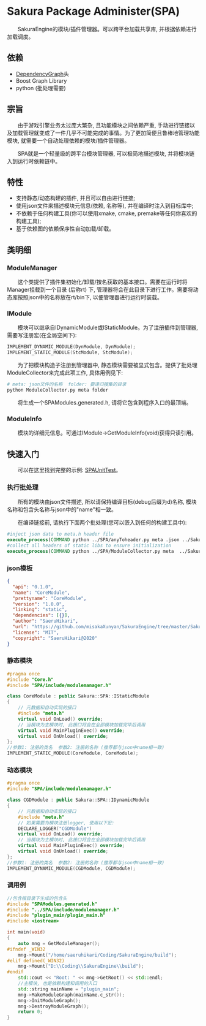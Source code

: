 <!--
 * @CopyRight: MIT License
* Copyright (c) 2020 SaeruHikari
* Permission is hereby granted, free of charge, to any person obtaining a copy
* of this software and associated documentation files (the "Software"), to deal
* in the Software without restriction, including without limitation the rights
* to use, copy, modify, merge, publish, distribute, sublicense, and/or sell
* copies of the Software, and to permit persons to whom the Software is
* furnished to do so, subject to the following conditions:
* The above copyright notice and this permission notice shall be included in all
* copies or substantial portions of the Software.
* THE SOFTWARE IS PROVIDED "AS IS", WITHOUT WARRANTY OF ANY KIND, EXPRESS OR
* IMPLIED, INCLUDING BUT NOT LIMITED TO THE WARRANTIES OF MERCHANTABILITY,
* FITNESS FOR A PARTICULAR PURPOSE AND NONINFRINGEMENT. IN NO EVENT SHALL THE
* AUTHORS OR COPYRIGHT HOLDERS BE LIABLE FOR ANY CLAIM, DAMAGES OR OTHER
* LIABILITY, WHETHER IN AN ACTION OF CONTRACT, TORT OR OTHERWISE, ARISING FROM,
* OUT OF OR IN CONNECTION WITH THE SOFTWARE OR THE USE OR OTHER DEALINGS
*  IN THESOFTWARE.
* 
* 
 * @Description: 
 * @Version: 0.1.0
 * @Autor: SaeruHikari
 * @Date: 2020-03-03 12:13:48
 * @LastEditTime: 2020-03-04 11:08:52
 -->
<h1 align="left">Sakura Package Administer(SPA)</h1>

&emsp;&emsp;SakuraEngine的模块/插件管理器。可以跨平台加载共享库, 并根据依赖进行加载调度。

## 依赖
- [DependencyGraph](../DependencyGraph/Graph.h)头
- Boost Graph Library
- python (批处理需要)
  

## 宗旨
&emsp;&emsp;由于游戏引擎业务太过庞大繁杂, 且功能模块之间依赖严重, 手动进行链接以及加载管理就变成了一件几乎不可能完成的事情。为了更加简便且鲁棒地管理功能模块, 就需要一个自动处理依赖的模块/插件管理器。

&emsp;&emsp;SPA就是一个轻量级的跨平台模块管理器, 可以极简地描述模块, 并将模块链入到运行时依赖链中。


## 特性
- 支持静态/动态构建的插件, 并且可以自由进行链接;
- 使用json文件来描述模块元信息(依赖, 名称等), 并在编译时注入到目标库中;
- 不依赖于任何构建工具(你可以使用xmake, cmake, premake等任何你喜欢的构建工具);
- 基于依赖图的依赖保序性自动加载/卸载。


## 类明细


### ModuleManager
&emsp;&emsp;这个类提供了插件集初始化/卸载/按名获取的基本接口。需要在运行时将Manager挂载到一个目录 (后称rt) 下, 管理器将会在此目录下进行工作。需要将动态库按照json中的名称放在rt/bin下, 以便管理器进行运行时装载。


### IModule
&emsp;&emsp;模块可以继承自IDynamicModule或IStaticModule。为了注册插件到管理器, 需要写注册宏(在全局空间下):
``` cpp
IMPLEMENT_DYNAMIC_MODULE(DynModule, DynModule);
IMPLEMENT_STATIC_MODULE(StcModule, StcModule);
```

&emsp;&emsp;为了把模块构造子注册到管理器中, 静态模块需要被显式包含。提供了批处理ModuleCollector来完成此项工作, 具体用例见下:
``` bash
# meta: json文件的名称  folder: 要递归搜集的目录
python ModuleCollector.py meta folder
```
&emsp;&emsp;将生成一个SPAModules.generated.h, 请将它包含到程序入口的最顶端。

### ModuleInfo
&emsp;&emsp;模块的详细元信息。可通过IModule->GetModuleInfo(void)获得只读引用。


## 快速入门
&emsp;&emsp;可以在这里找到完整的示例: [SPAUnitTest](../SPAUnitTest)。

### 执行批处理
&emsp;&emsp;所有的模块由json文件描述, 所以请保持编译目标(debug后缀为d)名称, 模块名称和包含头名称与json中的"name"相一致。

&emsp;&emsp;在编译链接前, 请执行下面两个批处理(您可以嵌入到任何的构建工具中):
```cmake
#inject json data to meta.h header file
execute_process(COMMAND python ../SPA/anyToheader.py meta .json ../SakuraEngine)
#collect all headers of static libs to ensure initialization
execute_process(COMMAND python ../SPA/ModuleCollector.py meta  ../SakuraEngine)
```


### json模板
``` json
{
  "api": "0.1.0",
  "name": "CoreModule",
  "prettyname": "CoreModule",
  "version": "1.0.0",
  "linking": "static",
  "dependencies": [{}],
  "author": "SaeruHikari",
  "url": "https://github.com/misakaXunyan/SakuraEngine/tree/master/SakuraEngine/Core",
  "license": "MIT",
  "copyright": "SaeruHikari@2020"
}
```

### 静态模块
``` cpp
#pragma once
#include "Core.h"
#include "SPA/include/modulemanager.h"

class CoreModule : public Sakura::SPA::IStaticModule
{
    // 元数据和自动实现的接口
    #include "meta.h"
    virtual void OnLoad() override;
    // 当模块为主模块时, 此接口将会在全部模块加载完毕后调用
    virtual void MainPluginExec() override;
    virtual void OnUnload() override;
};
//参数1: 注册的类名  参数2: 注册的名称 (推荐都与json中name相一致)
IMPLEMENT_STATIC_MODULE(CoreModule, CoreModule);
```

### 动态模块
``` cpp
#pragma once
#include "SPA/include/modulemanager.h"

class CGDModule : public Sakura::SPA::IDynamicModule
{
    // 元数据和自动实现的接口
    #include "meta.h"
    // 如果需要为模块注册logger, 使用以下宏:
    DECLARE_LOGGER("CGDModule")
    virtual void OnLoad() override;
    // 当模块为主模块时, 此接口将会在全部模块加载完毕后调用
    virtual void MainPluginExec() override;
    virtual void OnUnload() override;
};
//参数1: 注册的类名  参数2: 注册的名称 (推荐都与json中name相一致)
IMPLEMENT_DYNAMIC_MODULE(CGDModule, CGDModule);
```


### 调用例
``` cpp
//包含根目录下生成的包含头
#include "SPAModules.generated.h"
#include "../SPA/include/modulemanager.h"
#include "plugin_main/plugin_main.h"
#include <iostream>

int main(void)
{
    auto mng = GetModuleManager();
#ifndef _WIN32
    mng->Mount("/home/saeruhikari/Coding/SakuraEngine/build");
#elif defined(_WIN32)
    mng->Mount("D:\\Coding\\SakuraEngine\\build");
#endif
    std::cout << "Root: " << mng->GetRoot() << std::endl;
    //主模块, 也是依赖构建和调用的入口
    std::string mainName = "plugin_main";
    mng->MakeModuleGraph(mainName.c_str());
    mng->InitModuleGraph();
    mng->DestroyModuleGraph();
    return 0;
}
```